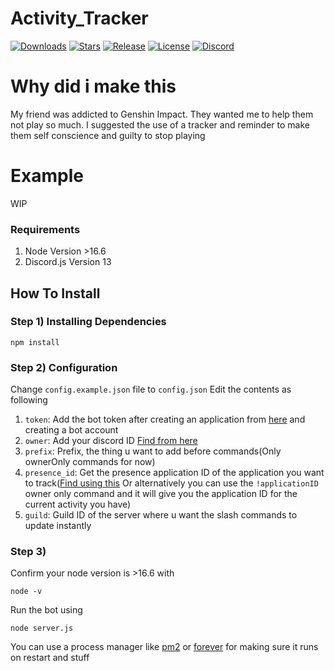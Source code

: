 # Activity_Tracker
[![Downloads](https://img.shields.io/github/downloads/LEGENDARY-KING/Activity_Tracker/total.svg)](https://github.com/LEGENDARY-KING/Activity_Tracker/releases/latest) [![Stars](https://img.shields.io/github/stars/jagrosh/LEGENDARY-KING/Activity_Tracker.svg)](https://github.com/LEGENDARY-KING/Activity_Tracker/stargazers) [![Release](https://img.shields.io/github/release/jagrosh/LEGENDARY-KING/Activity_Tracker.svg)](https://github.com/LEGENDARY-KING/Activity_Tracker/releases/latest) [![License](https://img.shields.io/github/license/LEGENDARY-KING/Activity_Tracker.svg)](https://github.com/LEGENDARY-KING/Activity_Tracker/blob/master/LICENSE) [![Discord](https://ptb.discord.com/api/guilds/729630070276096050/widget.png)](https://discord.gg/9e8UKUc)

# Why did i make this
My friend was addicted to Genshin Impact. They wanted me to help them not play so much. I suggested the use of a tracker and reminder to make them self conscience and guilty to stop playing

# Example
WIP

### Requirements
1) Node Version >16.6
2) Discord.js Version 13

## **How To  Install**

### Step 1) Installing Dependencies 
```
npm install
```
### Step 2) Configuration
Change `config.example.json` file to `config.json`
Edit the contents as following
1) `token`: Add the bot token after creating an application from [here](https://discord.com/developers/applications) and creating a bot account
2) `owner`: Add your discord ID [Find from here](https://support.discord.com/hc/en-us/articles/206346498-Where-can-I-find-my-User-Server-Message-ID)
3) `prefix`: Prefix, the thing u want to add before commands(Only ownerOnly commands for now)
4) `presence_id`: Get the presence application ID of the application you want to track([Find using this](https://discord.js.org/#/docs/main/stable/class/Activity?scrollTo=applicationId) Or alternatively you can use the `!applicationID` owner only command and it will give you the application ID for the current activity you have)
5) `guild`: Guild ID of the server where u want the slash commands to update instantly

### Step 3)
Confirm your node version is >16.6 with 
```
node -v
```
Run the bot using
```
node server.js 
```
You can use a process manager like [pm2](https://pm2.keymetrics.io/) or [forever](https://www.npmjs.com/package/forever) for making sure it runs on restart and stuff
